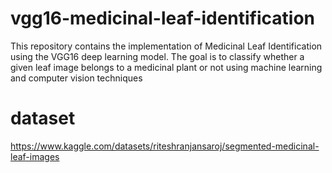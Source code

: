 # vgg16-medicinal-leaf-identification
This repository contains the implementation of Medicinal Leaf Identification using the VGG16 deep learning model. The goal is to classify whether a given leaf image belongs to a medicinal plant or not using machine learning and computer vision techniques
# dataset
https://www.kaggle.com/datasets/riteshranjansaroj/segmented-medicinal-leaf-images
